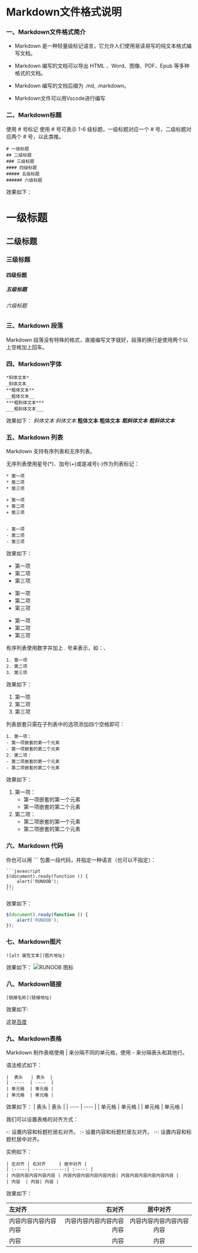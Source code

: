 # Markdown文件格式说明

### 一、Markdown文件格式简介

* Markdown 是一种轻量级标记语言，它允许人们使用易读易写的纯文本格式编写文档。
  
* Markdown 编写的文档可以导出 HTML 、Word、图像、PDF、Epub 等多种格式的文档。
  
* Markdown 编写的文档后缀为 .md, .markdown。
  
* Markdown文件可以用Vscode进行编写

### 二、Markdown标题

使用 # 号标记
使用 # 号可表示 1-6 级标题，一级标题对应一个 # 号，二级标题对应两个 # 号，以此类推。

    # 一级标题
    ## 二级标题
    ### 三级标题
    #### 四级标题
    ##### 五级标题
    ###### 六级标题
效果如下：
# 一级标题
## 二级标题
### 三级标题
#### 四级标题
##### 五级标题
###### 六级标题

### 三、Markdown 段落

Markdown 段落没有特殊的格式，直接编写文字就好，段落的换行是使用两个以上空格加上回车。

### 四、Markdown字体

    *斜体文本*
    _斜体文本_
    **粗体文本**
    __粗体文本__
    ***粗斜体文本***
    ___粗斜体文本___
效果如下：
*斜体文本*
_斜体文本_
**粗体文本**
__粗体文本__
***粗斜体文本***
___粗斜体文本___

### 五、Markdown 列表

Markdown 支持有序列表和无序列表。

无序列表使用星号(*)、加号(+)或是减号(-)作为列表标记：

    * 第一项
    * 第二项
    * 第三项

    + 第一项
    + 第二项
    + 第三项


    - 第一项
    - 第二项
    - 第三项

效果如下：

* 第一项
* 第二项
* 第三项

+ 第一项
+ 第二项
+ 第三项


- 第一项
- 第二项
- 第三项

有序列表使用数字并加上 . 号来表示，如：、

    1. 第一项
    2. 第二项 
    3. 第三项

效果如下：
1. 第一项
2. 第二项
3. 第三项

列表嵌套只需在子列表中的选项添加四个空格即可：

    1. 第一项：
    - 第一项嵌套的第一个元素
    - 第一项嵌套的第二个元素
    2. 第二项：
    - 第二项嵌套的第一个元素
    - 第二项嵌套的第二个元素

效果如下：
1. 第一项：
    - 第一项嵌套的第一个元素
    - 第一项嵌套的第二个元素
2. 第二项：
    - 第二项嵌套的第一个元素
    - 第二项嵌套的第二个元素
  
### 六、Markdown 代码

你也可以用 ``` 包裹一段代码，并指定一种语言（也可以不指定）：

    ```javascript
    $(document).ready(function () {
        alert('RUNOOB');
    });
    ```

效果如下：

```javascript
$(document).ready(function () {
    alert('RUNOOB');
});
```

### 七、Markdown图片

    ![alt 属性文本](图片地址)

效果如下：
![RUNOOB 图标](http://static.runoob.com/images/runoob-logo.png)

### 八、Markdown链接

    [链接名称](链接地址)

效果如下:

这是[百度](https://www.baidu.com/)

### 九、Markdown表格

Markdown 制作表格使用 | 来分隔不同的单元格，使用 - 来分隔表头和其他行。

语法格式如下：

    |  表头   | 表头  |
    |  ----  | ----  |
    | 单元格  | 单元格 |
    | 单元格  | 单元格 |

效果如下：
|  表头   | 表头  |
|  ----  | ----  |
| 单元格  | 单元格 |
| 单元格  | 单元格 |

我们可以设置表格的对齐方式：

-: 设置内容和标题栏居右对齐。
:- 设置内容和标题栏居左对齐。
:-: 设置内容和标题栏居中对齐。

实例如下：

    | 左对齐 | 右对齐     | 居中对齐 |
    | :-----| ------------:| :----: |
    | 内容内容内容内容内容 | 内容内容内容内容内容内容| 内容内容内容内容内容内容 |
    | 内容  | 内容| 内容 |

效果如下：

| 左对齐 | 右对齐     | 居中对齐 |
| :-----| ------------:| :----: |
| 内容内容内容内容内容 | 内容内容内容内容内容内容| 内容内容内容内容内容内容 |
| 内容  | 内容| 内容 |